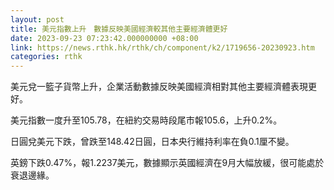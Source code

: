 ```yaml
---
layout: post
title: 美元指數上升　數據反映美國經濟較其他主要經濟體更好
date: 2023-09-23 07:23:42.000000000 +08:00
link: https://news.rthk.hk/rthk/ch/component/k2/1719656-20230923.htm
categories: rthk
---
```


美元兌一籃子貨幣上升，企業活動數據反映美國經濟相對其他主要經濟體表現更好。

美元指數一度升至105.78，在紐約交易時段尾市報105.6，上升0.2%。

日圓兌美元下跌，曾跌至148.42日圓，日本央行維持利率在負0.1厘不變。 

英鎊下跌0.47%，報1.2237美元，數據顯示英國經濟在9月大幅放緩，很可能處於衰退邊緣。
